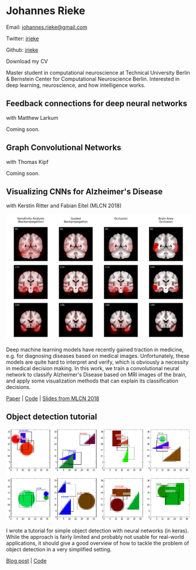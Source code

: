 # Johannes Rieke

Email: johannes.rieke@gmail.com

Twitter: [jrieke](https://twitter.com/jrieke)

Github: [jrieke](https://github.com/jrieke)

Download my CV

Master student in computational neuroscience at Technical University Berlin & Bernstein Center for Computational Neuroscience Berlin. Interested in deep learning, neuroscience, and how intelligence works.

## Feedback connections for deep neural networks

with Matthew Larkum

Coming soon.

## Graph Convolutional Networks

with Thomas Kipf

Coming soon.

## Visualizing CNNs for Alzheimer's Disease

with Kerstin Ritter and Fabian Eitel (MLCN 2018)

![](Untitled-3f73dc03-9da7-4eb9-9d9d-d477841acc87.png)

Deep machine learning models have recently gained traction in medicine, e.g. for diagnosing diseases based on medical images. Unfortunately, these models are quite hard to interpret and verify, which is obviously a necessity in medical decision making. In this work, we train a convolutional neural network to classify Alzheimer's Disease based on MRI images of the brain, and apply some visualization methods that can explain its classification decisions.

[Paper](https://arxiv.org/abs/1808.02874) | [Code](https://github.com/jrieke/cnn-interpretability) | [Slides from MLCN 2018](https://drive.google.com/file/d/1EKHvlWq4_-NC7HQPAbZc_ZaeNZMTQwgh/view)

## Object detection tutorial

![](Untitled-c66372a2-9132-44f0-a3f6-3d743475a38e.png)

I wrote a tutorial for simple object detection with neural networks (in keras). While the approach is fairly limited and probably not usable for real-world applications, it should give a good overview of how to tackle the problem of object detection in a very simplified setting.  

[Blog post](https://towardsdatascience.com/object-detection-with-neural-networks-a4e2c46b4491) | [Code](https://github.com/jrieke/shape-detection)
